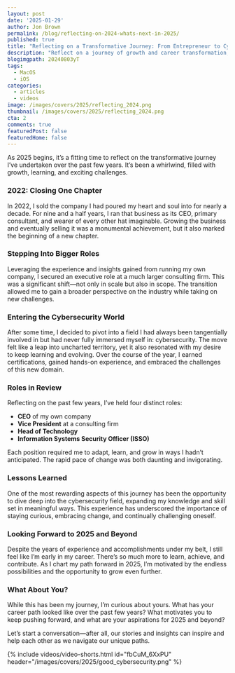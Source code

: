 ```yaml
---
layout: post
date: '2025-01-29'
author: Jon Brown
permalink: /blog/reflecting-on-2024-whats-next-in-2025/
published: true
title: "Reflecting on a Transformative Journey: From Entrepreneur to Cybersecurity Leader"
description: "Reflect on a journey of growth and career transformation, from entrepreneurship to cybersecurity leadership. Discover lessons learned and share your own aspirations for 2025 and beyond."
blogimgpath: 20240803yT
tags:
  - MacOS
  - iOS
categories:
  - articles
  - videos
image: /images/covers/2025/reflecting_2024.png
thumbnail: /images/covers/2025/reflecting_2024.png
cta: 2
comments: true
featuredPost: false
featuredHome: false
---
```


As 2025 begins, it’s a fitting time to reflect on the transformative journey I’ve undertaken over the past few years. It’s been a whirlwind, filled with growth, learning, and exciting challenges.

### 2022: Closing One Chapter

In 2022, I sold the company I had poured my heart and soul into for nearly a decade. For nine and a half years, I ran that business as its CEO, primary consultant, and wearer of every other hat imaginable. Growing the business and eventually selling it was a monumental achievement, but it also marked the beginning of a new chapter.

### Stepping Into Bigger Roles

Leveraging the experience and insights gained from running my own company, I secured an executive role at a much larger consulting firm. This was a significant shift—not only in scale but also in scope. The transition allowed me to gain a broader perspective on the industry while taking on new challenges.

### Entering the Cybersecurity World

After some time, I decided to pivot into a field I had always been tangentially involved in but had never fully immersed myself in: cybersecurity. The move felt like a leap into uncharted territory, yet it also resonated with my desire to keep learning and evolving. Over the course of the year, I earned certifications, gained hands-on experience, and embraced the challenges of this new domain.

### Roles in Review

Reflecting on the past few years, I’ve held four distinct roles:

- **CEO** of my own company
- **Vice President** at a consulting firm
- **Head of Technology**
- **Information Systems Security Officer (ISSO)**

Each position required me to adapt, learn, and grow in ways I hadn’t anticipated. The rapid pace of change was both daunting and invigorating.

### Lessons Learned

One of the most rewarding aspects of this journey has been the opportunity to dive deep into the cybersecurity field, expanding my knowledge and skill set in meaningful ways. This experience has underscored the importance of staying curious, embracing change, and continually challenging oneself.

### Looking Forward to 2025 and Beyond

Despite the years of experience and accomplishments under my belt, I still feel like I’m early in my career. There’s so much more to learn, achieve, and contribute. As I chart my path forward in 2025, I’m motivated by the endless possibilities and the opportunity to grow even further.

### What About You?

While this has been my journey, I’m curious about yours. What has your career path looked like over the past few years? What motivates you to keep pushing forward, and what are your aspirations for 2025 and beyond?

Let’s start a conversation—after all, our stories and insights can inspire and help each other as we navigate our unique paths.

{% include videos/video-shorts.html id="fbCuM_6XxPU" header="/images/covers/2025/good_cybersecurity.png" %}